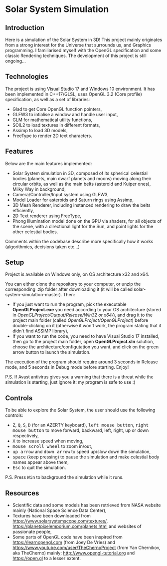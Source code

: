 # Solar System Simulation

## Introduction

Here is a simulation of the Solar System in 3D! This project mainly originates from a strong interest for the Universe that surrounds us, and Graphics programming. I familiarised myself with the OpenGL specification and some classic Rendering techniques. The development of this project is still ongoing...

## Technologies

The project is using Visual Studio 17 and Windows 10 environment. It has been implemented in C++17/GLSL, uses OpenGL 3.2 (Core profile) specification, as well as a set of libraries:
* Glad to get Core OpenGL function pointers,
* GLFW3 to intialise a window and handle user input,
* GLM for mathematical utility functions,
* SOIL2 to load textures in different formats,
* Assimp to load 3D models,
* FreeType to render 2D text characters.

## Features

Below are the main features implemented:
* Solar System simulation in 3D, composed of its spherical celestial bodies (planets, main dwarf planets and moons) moving along their circular orbits, as well as the main belts (asteroid and Kuiper ones), Milky Way in background,
* Camera/Controller/Input system using GLFW3,
* Model Loader for asteroids and Saturn rings using Assimp,
* 3D Mesh Renderer, including instanced rendering to draw the belts efficiently,
* 2D Text renderer using FreeType,
* Phong Illumination model done on the GPU via shaders, for all objects of the scene, with a directional light for the Sun, and point lights for the other celestial bodies.

Comments within the codebase describe more specifically how it works (algorithmics, decisions taken etc...)

## Setup

Project is available on Windows only, on OS architecture x32 and x64.

You can either clone the repository to your computer, or unzip the corresponding .zip folder after downloading it (it will be called solar-system-simulation-master). Then:
* If you just want to run the program, pick the executable <b>OpenGLProject.exe</b> you need according to your OS architecture (stored in <i>OpenGLProject/Output/Release/Win32 or x64/</i>), and drag it to the project main folder (called <i>OpenGLProject/OpenGLProject</i>) before double-clicking on it (otherwise it won't work, the program stating that it didn't find ASSIMP library),
* If you want to run the code, you need to have Visual Studio 17 installed, then go to the project main folder, open <b>OpenGLProject.sln</b> solution, choose the architecture/configutation you want, and click on the green arrow button to launch the simulation.

The execution of the program should require around 3 seconds in Release mode, and 5 seconds in Debug mode before starting. Enjoy!

P.S. If Avast antivirus gives you a warning that there is a threat while the simulation is starting, just ignore it: my program is safe to use :)

## Controls

To be able to explore the Solar System, the user should use the following controls:
* <kbd>Z</kbd>, <kbd>Q</kbd>, <kbd>S</kbd>, <kbd>D</kbd> (for an AZERTY keyboard), <kbd>left mouse button</kbd>, <kbd>right mouse button</kbd> to move forward, backward, left, right, up or down respectively,
* <kbd>X</kbd> to increase speed when moving,
* <kbd>mouse scroll wheel</kbd> to zoom in/out,
* <kbd>up arrow</kbd> and <kbd>down arrow</kbd> to speed up/slow down the simulation,
* <kbd>space</kbd> (keep pressing) to pause the simulation and make celestial body names appear above them,
* <kbd>Esc</kbd> to quit the simulation.

P.S. Press <kbd>Win</kbd> to background the simulation while it runs.

## Resources

* Scientific data and some models has been retrieved from NASA website mainly (National Space Science Data Center),
* Textures have been downloaded from https://www.solarsystemscope.com/textures/, https://planetpixelemporium.com/planets.html and websites of passionate people,
* Some parts of OpenGL code have been inspired from https://learnopengl.com (from Joey De Vries) and https://www.youtube.com/user/TheChernoProject (from Yan Chernikov, aka TheCherno) mainly; http://www.opengl-tutorial.org and https://open.gl to a lesser extent.
